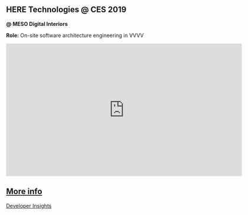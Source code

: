 ## HERE Technologies @ CES 2019

**@ MESO Digital Interiors**

**Role:** On-site software architecture engineering in VVVV

<iframe full="true" src="https://player.vimeo.com/video/325198966?color=a88e54&title=0&byline=0&portrait=0" width="640" height="360" frameborder="0" allow="autoplay; fullscreen" allowfullscreen></iframe>

## [More info](https://meso.design/en/projects/here-technologies-scalable-storytelling-environment-for-international-location-technology-firm)

[Developer Insights](/c/works/here2019/insights)

<nextmd href="/c/works/vrlada" />
